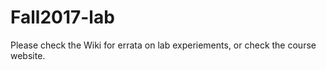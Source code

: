 # Fall2017-lab


Please check the Wiki for errata on lab experiements, or check the course website.


